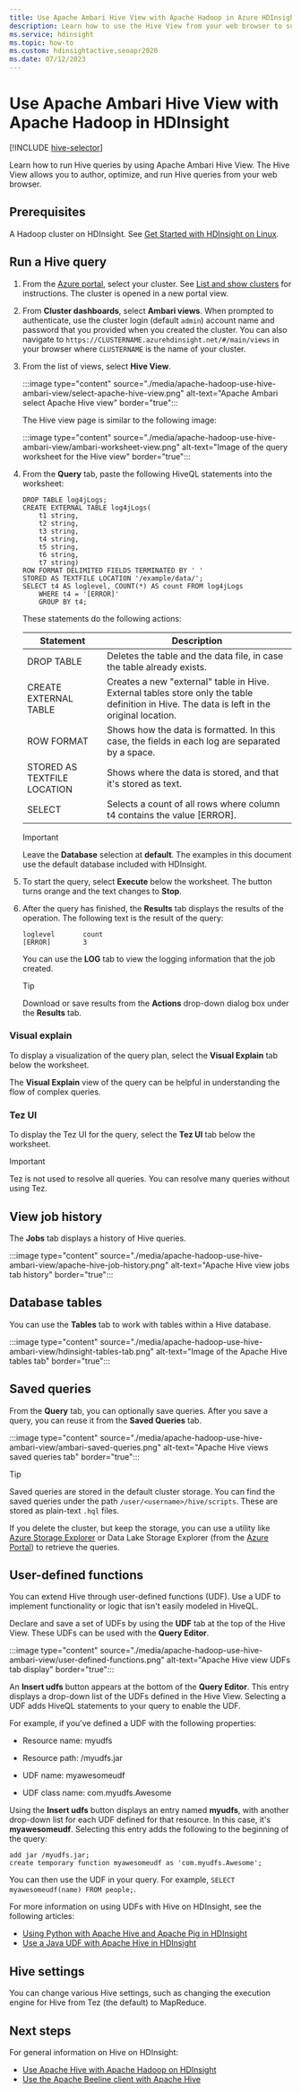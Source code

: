```yaml
---
title: Use Apache Ambari Hive View with Apache Hadoop in Azure HDInsight
description: Learn how to use the Hive View from your web browser to submit Hive queries. The Hive View is part of the Ambari Web UI provided with your Linux-based HDInsight cluster.
ms.service: hdinsight
ms.topic: how-to
ms.custom: hdinsightactive,seoapr2020
ms.date: 07/12/2023
---
```


# Use Apache Ambari Hive View with Apache Hadoop in HDInsight

[!INCLUDE [hive-selector](../includes/hdinsight-selector-use-hive.md)]

Learn how to run Hive queries by using Apache Ambari Hive View. The Hive View allows you to author, optimize, and run Hive queries from your web browser.

## Prerequisites

A Hadoop cluster on HDInsight. See [Get Started with HDInsight on Linux](./apache-hadoop-linux-tutorial-get-started.md).

## Run a Hive query

1. From the [Azure portal](https://portal.azure.com/), select your cluster.  See [List and show clusters](../hdinsight-administer-use-portal-linux.md#showClusters) for instructions. The cluster is opened in a new portal view.

1. From **Cluster dashboards**, select **Ambari views**. When prompted to authenticate, use the cluster login (default `admin`) account name and password that you provided when you created the cluster. You can also navigate to `https://CLUSTERNAME.azurehdinsight.net/#/main/views` in your browser where `CLUSTERNAME` is the name of your cluster.

1. From the list of views, select __Hive View__.

    :::image type="content" source="./media/apache-hadoop-use-hive-ambari-view/select-apache-hive-view.png" alt-text="Apache Ambari select Apache Hive view" border="true":::

    The Hive view page is similar to the following image:

    :::image type="content" source="./media/apache-hadoop-use-hive-ambari-view/ambari-worksheet-view.png" alt-text="Image of the query worksheet for the Hive view" border="true":::

1. From the __Query__ tab, paste the following HiveQL statements into the worksheet:

    ```hiveql
    DROP TABLE log4jLogs;
    CREATE EXTERNAL TABLE log4jLogs(
        t1 string,
        t2 string,
        t3 string,
        t4 string,
        t5 string,
        t6 string,
        t7 string)
    ROW FORMAT DELIMITED FIELDS TERMINATED BY ' '
    STORED AS TEXTFILE LOCATION '/example/data/';
    SELECT t4 AS loglevel, COUNT(*) AS count FROM log4jLogs
        WHERE t4 = '[ERROR]'
        GROUP BY t4;
    ```

    These statements do the following actions:

    |Statement | Description |
    |---|---|
    |DROP TABLE|Deletes the table and the data file, in case the table already exists.|
    |CREATE EXTERNAL TABLE|Creates a new "external" table in Hive. External tables store only the table definition in Hive. The data is left in the original location.|
    |ROW FORMAT|Shows how the data is formatted. In this case, the fields in each log are separated by a space.|
    |STORED AS TEXTFILE LOCATION|Shows where the data is stored, and that it's stored as text.|
    |SELECT|Selects a count of all rows where column t4 contains the value [ERROR].|

   > [!IMPORTANT]  
   > Leave the __Database__ selection at __default__. The examples in this document use the default database included with HDInsight.

1. To start the query, select **Execute** below the worksheet. The button turns orange and the text changes to **Stop**.

1. After the query has finished, the **Results** tab displays the results of the operation. The following text is the result of the query:

    ```output
    loglevel       count
    [ERROR]        3
    ```

    You can use the **LOG** tab to view the logging information that the job created.

   > [!TIP]  
   > Download or save results from the **Actions** drop-down dialog box under the  **Results** tab.

### Visual explain

To display a visualization of the query plan, select the **Visual Explain** tab below the worksheet.

The **Visual Explain** view of the query can be helpful in understanding the flow of complex queries.

### Tez UI

To display the Tez UI for the query, select the **Tez UI** tab below the worksheet.

> [!IMPORTANT]  
> Tez is not used to resolve all queries. You can resolve many queries without using Tez.

## View job history

The __Jobs__ tab displays a history of Hive queries.

:::image type="content" source="./media/apache-hadoop-use-hive-ambari-view/apache-hive-job-history.png" alt-text="Apache Hive view jobs tab history" border="true":::

## Database tables

You can use the __Tables__ tab to work with tables within a Hive database.

:::image type="content" source="./media/apache-hadoop-use-hive-ambari-view/hdinsight-tables-tab.png" alt-text="Image of the Apache Hive tables tab" border="true":::

## Saved queries

From the **Query** tab, you can optionally save queries. After you save a query, you can reuse it from the __Saved Queries__ tab.

:::image type="content" source="./media/apache-hadoop-use-hive-ambari-view/ambari-saved-queries.png" alt-text="Apache Hive views saved queries tab" border="true":::

> [!TIP]  
> Saved queries are stored in the default cluster storage. You can find the saved queries under the path `/user/<username>/hive/scripts`. These are stored as plain-text `.hql` files.
>
> If you delete the cluster, but keep the storage, you can use a utility like [Azure Storage Explorer](https://azure.microsoft.com/features/storage-explorer/) or Data Lake Storage Explorer (from the [Azure Portal](https://portal.azure.com)) to retrieve the queries.

## User-defined functions

You can extend Hive through user-defined functions (UDF). Use a UDF to implement functionality or logic that isn't easily modeled in HiveQL.

Declare and save a set of UDFs by using the **UDF** tab at the top of the Hive View. These UDFs can be used with the **Query Editor**.

:::image type="content" source="./media/apache-hadoop-use-hive-ambari-view/user-defined-functions.png" alt-text="Apache Hive view UDFs tab display" border="true":::

An **Insert udfs** button appears at the bottom of the **Query Editor**. This entry displays a drop-down list of the UDFs defined in the Hive View. Selecting a UDF adds HiveQL statements to your query to enable the UDF.

For example, if you've defined a UDF with the following properties:

* Resource name: myudfs

* Resource path: /myudfs.jar

* UDF name: myawesomeudf

* UDF class name: com.myudfs.Awesome

Using the **Insert udfs** button displays an entry named **myudfs**, with another drop-down list for each UDF defined for that resource. In this case, it's **myawesomeudf**. Selecting this entry adds the following to the beginning of the query:

```hiveql
add jar /myudfs.jar;
create temporary function myawesomeudf as 'com.myudfs.Awesome';
```

You can then use the UDF in your query. For example, `SELECT myawesomeudf(name) FROM people;`.

For more information on using UDFs with Hive on HDInsight, see the following articles:

* [Using Python with Apache Hive and Apache Pig in HDInsight](python-udf-hdinsight.md)
* [Use a Java UDF with Apache Hive in HDInsight](./apache-hadoop-hive-java-udf.md)

## Hive settings

You can change various Hive settings, such as changing the execution engine for Hive from Tez (the default) to MapReduce.

## Next steps

For general information on Hive on HDInsight:

* [Use Apache Hive with Apache Hadoop on HDInsight](hdinsight-use-hive.md)
* [Use the Apache Beeline client with Apache Hive](apache-hadoop-use-hive-beeline.md)
